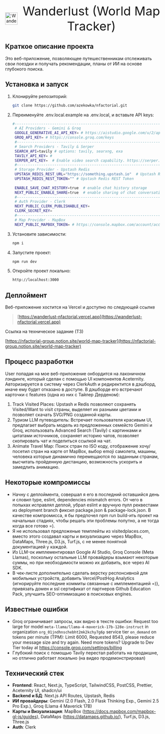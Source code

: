 <p align="center" style="display: flex; align-items: center; justify-content: center; gap: 8px;">
  <img src="https://notion-emojis.s3-us-west-2.amazonaws.com/prod/svg-twitter/1f5fa-fe0f.svg" alt="Wanderlust Logo" width="40" height="40"/></br>
  <span style="font-size: 40px;">Wanderlust (World Map Tracker)</span>
</p>

## Краткое описание проекта
Это веб-приложение, позволяющее путешественникам отслеживать свои поездки и получать рекомендации, планы от ИИ на основе глубокого поиска.

## Установка и запуск

1. Клонируйте репозиторий:
   ```bash
   git clone https://github.com/azekowka/nfactorial.git
   ```

2. Переименуйте .env.local.example на .env.local, и вставьте API keys:
   ```bash
   #------------------------------------------------------------------------------
    # AI Providers - Gemini & Groq
    GOOGLE_GENERATIVE_AI_API_KEY= # https://aistudio.google.com/u/2/apikey
    GROQ_API_KEY= # https://console.groq.com/keys
    #------------------------------------------------------------------------------
    # Search Providers - Tavily & Serper
    SEARCH_API=tavily # options: tavily, searxng, exa
    TAVILY_API_KEY= #
    SERPER_API_KEY=  # Enable video search capability. https://serper.dev/api-key 
    #------------------------------------------------------------------------------
    # Storage Provider - Upstash Redis
    UPSTASH_REDIS_REST_URL="https://something.upstash.io"  # Upstash Redis REST URL
    UPSTASH_REDIS_REST_TOKEN="" # Upstash Redis REST Token
    
    ENABLE_SAVE_CHAT_HISTORY=true  # enable chat history storage
    NEXT_PUBLIC_ENABLE_SHARE=true  # enable sharing of chat conversations
    #------------------------------------------------------------------------------
    # Auth Provider - Clerk
    NEXT_PUBLIC_CLERK_PUBLISHABLE_KEY=
    CLERK_SECRET_KEY=
    #------------------------------------------------------------------------------
    # Map Provider - MapBox
    NEXT_PUBLIC_MAPBOX_TOKEN= # https://console.mapbox.com/account/access-tokens
   ```

3. Установите зависимости:
   ```bash
   npm i
   ```

4. Запустите проект:
   ```bash
   npm run dev
   ```
5. Откройте проект локально:
   ```bash
   http://localhost:3000
   ```

## Деплоймент

Веб-приложение хостится на Vercel и доступно по следующей ссылке

> [https://wanderlust-nfactorial.vercel.app](https://wanderlust-nfactorial.vercel.app)

Ссылка на техническое задание (ТЗ)

[https://nfactorial-group.notion.site/world-map-tracker](https://nfactorial-group.notion.site/world-map-tracker)

## Процесс разработки

User попадая на мое веб-приложение онбордится на лаконичном лэндинге, который сделан с помощью UI компонентов Aceternity. Авторизируется в систему через ClerkAuth и редиректится в дэшборд, иначе ему будет отказано в доступе. В дэшборде его встречают карточки с features (одна из них с Тайлер Дерденом):
1. Track Visited Places: Upstash и Redis позволяют сохранять Visited/Want to visit страны, выделяет их разными цветами и позволяет скачать SVG/PNG созданной карты.
2. Туризм LLM путеводитель: Встречает пользователя красивым UI, предлагает выбрать модель из предложенных семейсто Gemini и Groq, использовать Advanced Search (Tavily) с картинками и цитатами источников, сохраняет историю чатов, позволяет скопировать чат и поделиться ссылкой на чат.
3. Animate Travel Map: Поиск стран по ISO коду, отображение хочу/посетил стран на карте от MapBox, выбор emoji самолета, машины, человека которые динамично перемещаются по заданным странам, высчитать пройденную дистанцию, возможность ускорить и замедлить анимацию.

## Некоторые компромиссы
- Начну с деплоймента, совершал я его в последний оставшийся день и словил type, eslint, dependencies mismatch errors. От чего в попыхах исправлял деплой, убрал eslint и вручную пулл реквестами из deployment branch фиксил package.json & package-lock.json. В качестве компромисса, я бы предпочел npm run build-ить проект на начальных стадиях, чтобы решать эти проблемы попутно, а не тогда когда все готово =).
- Я не использовал предложеные темплейты из visitedplaces.com, вместо этого создавал карты и визуализацию через MapBox, DataMaps, Three.js, D3.js, Turf.js, с не менее понятной документацией у каждой.
- Из LLM-ок имплементировал Google AI Studio, Groq Console (Meta Llamas), поскольку остальные LLM провайдеры взымают некоторые суммы, но при необходимости можно их добавить, все через AI SDK.
- В чек-листе дополнительно сделать верстку респонсивной для мобильных устройств, добавить Vercel/PostHog Analytics {игнорируйте последние коммиты связанные с имплементацией =)}, привязать домен и ssl сертификат от партнеров Github Education Pack, улучшить SEO-оптимизацию в поисковых engines.
  
## Известные ошибки
- Groq ограничивает запросы, как видно в тексте ошибки: Request too large for model `meta-llama/llama-4-maverick-17b-128e-instruct` in organization `org_01jndhnschebht2mk2kchy7g6p` service tier `on_demand` on tokens per minute (TPM): Limit 6000, Requested 8543, please reduce your message size and try again. Need more tokens? Upgrade to Dev Tier today at https://console.groq.com/settings/billing
- Глубокий поиск с помощью Tavily перестал работать на продакшне, но отлично работает локально (на видео продемонстрировал)

## Технический стек

- **Frontend**: React, Next.js, TypeScript, TailwindCSS, PostCSS, Prettier, Aceternity UI, shadcn/ui
- **Backend и БД**: Next.js API Routes, Upstash, Redis
- **ИИ провайдеры**: Gemini (2.0 Flash, 2.0 Flask Thinking Exp., Gemini 2.5 Pro Exp.), Groq (Llama 4 Maverick 17B)
- **Карты и Визуализация**: MapBox (https://docs.mapbox.com/mapbox-gl-js/guides), DataMaps (https://datamaps.github.io/), Turf.js, D3.js, Three.js
- **Auth**: Clerk
